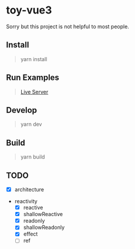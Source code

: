 # toy-vue3

Sorry but this project is not helpful to most people.

## Install

> yarn install

## Run Examples

> [Live Server](https://marketplace.visualstudio.com/items?itemName=ritwickdey.LiveServer)

## Develop

> yarn dev

## Build

> yarn build

## TODO

- [x] architecture
- reactivity
  - [x] reactive
  - [x] shallowReactive
  - [x] readonly
  - [x] shallowReadonly
  - [x] effect
  - [ ] ref
